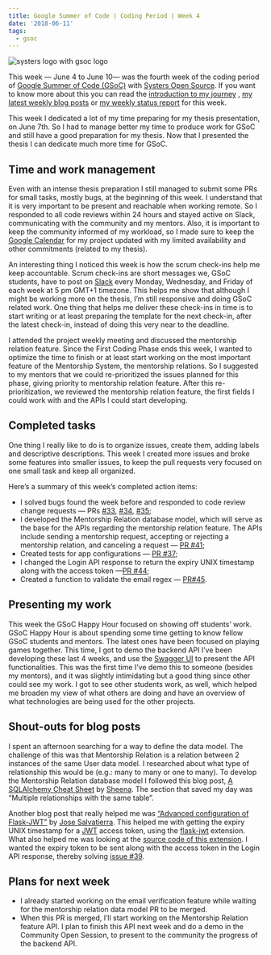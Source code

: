 ```yaml
---
title: Google Summer of Code | Coding Period | Week 4
date: '2018-06-11'
tags:
  - gsoc
---
```


![systers logo with gsoc logo](https://user-images.githubusercontent.com/11148726/52602344-2b4e5900-2e5a-11e9-8bc7-66e30120a3db.png)

This week — June 4 to June 10— was the fourth week of the coding period of [Google Summer of Code (GSoC)](https://summerofcode.withgoogle.com/) with [Systers Open Source](https://github.com/systers). If you want to know more about this you can read the [introduction to my journey](https://medium.com/isabel-costa-gsoc/intro-to-google-summer-of-code-with-systers-open-source-dbdaa92bd189) , [my latest weekly blog posts](https://medium.com/isabel-costa-gsoc) or [my weekly status report](https://github.com/systers/mentorship-backend/wiki/GSoC-2018-Isabel-Costa#weekly-status-report-for-week-4) for this week.

This week I dedicated a lot of my time preparing for my thesis presentation, on June 7th. So I had to manage better my time to produce work for GSoC and still have a good preparation for my thesis. Now that I presented the thesis I can dedicate much more time for GSoC.

## Time and work management

Even with an intense thesis preparation I still managed to submit some PRs for small tasks, mostly bugs, at the beginning of this week. I understand that it is very important to be present and reachable when working remote. So I responded to all code reviews within 24 hours and stayed active on Slack, communicating with the community and my mentors. Also, it is important to keep the community informed of my workload, so I made sure to keep the [Google Calendar](https://calendar.google.com/) for my project updated with my limited availability and other commitments (related to my thesis).

An interesting thing I noticed this week is how the scrum check-ins help me keep accountable. Scrum check-ins are short messages we, GSoC students, have to post on [Slack](https://slack.com/) every Monday, Wednesday, and Friday of each week at 5 pm GMT+1 timezone. This helps me show that although I might be working more on the thesis, I’m still responsive and doing GSoC related work. One thing that helps me deliver these check-ins in time is to start writing or at least preparing the template for the next check-in, after the latest check-in, instead of doing this very near to the deadline.

I attended the project weekly meeting and discussed the mentorship relation feature. Since the First Coding Phase ends this week, I wanted to optimize the time to finish or at least start working on the most important feature of the Mentorship System, the mentorship relations. So I suggested to my mentors that we could re-prioritized the issues planned for this phase, giving priority to mentorship relation feature. After this re-prioritization, we reviewed the mentorship relation feature, the first fields I could work with and the APIs I could start developing.

## Completed tasks

One thing I really like to do is to organize issues, create them, adding labels and descriptive descriptions. This week I created more issues and broke some features into smaller issues, to keep the pull requests very focused on one small task and keep all organized.

Here’s a summary of this week’s completed action items:

- I solved bugs found the week before and responded to code review change requests — PRs [#33](https://github.com/systers/mentorship-backend/pull/33), [#34](https://github.com/systers/mentorship-backend/pull/34), [#35](https://github.com/systers/mentorship-backend/pull/35);
- I developed the Mentorship Relation database model, which will serve as the base for the APIs regarding the mentorship relation feature. The APIs include sending a mentorship request, accepting or rejecting a mentorship relation, and canceling a request — [PR #41](https://github.com/systers/mentorship-backend/pull/41);
- Created tests for app configurations — [PR #37](https://github.com/systers/mentorship-backend/issues/37);
- I changed the Login API response to return the expiry UNIX timestamp along with the access token —[PR #44](https://github.com/systers/mentorship-backend/pull/44);
- Created a function to validate the email regex — [PR#45](https://github.com/systers/mentorship-backend/pull/45).

## Presenting my work

This week the GSoC Happy Hour focused on showing off students’ work. GSoC Happy Hour is about spending some time getting to know fellow GSoC students and mentors. The latest ones have been focused on playing games together. This time, I got to demo the backend API I’ve been developing these last 4 weeks, and use the [Swagger UI](https://swagger.io/tools/swagger-ui/) to present the API functionalities. This was the first time I’ve demo this to someone (besides my mentors), and it was slightly intimidating but a good thing since other could see my work. I got to see other students work, as well, which helped me broaden my view of what others are doing and have an overview of what technologies are being used for the other projects.

## Shout-outs for blog posts

I spent an afternoon searching for a way to define the data model. The challenge of this was that Mentorship Relation is a relation between 2 instances of the same User data model. I researched about what type of relationship this would be (e.g.: many to many or one to many). To develop the Mentorship Relation database model I followed this blog post, [A SQLAlchemy Cheat Sheet](https://www.codementor.io/sheena/understanding-sqlalchemy-cheat-sheet-du107lawl) by [Sheena](https://www.codementor.io/sheena). The section that saved my day was “Multiple relationships with the same table”.

Another blog post that really helped me was [“Advanced configuration of Flask-JWT”](http://blog.tecladocode.com/learn-python-advanced-configuration-of-flask-jwt/) by [Jose Salvatierra](https://twitter.com/tecladocode). This helped me with getting the expiry UNIX timestamp for a [JWT](https://jwt.io/) access token, using the [flask-jwt](https://pythonhosted.org/Flask-JWT/) extension. What also helped me was looking at the [source code of this extension](https://github.com/mattupstate/flask-jwt/blob/master/flask_jwt/__init__.py). I wanted the expiry token to be sent along with the access token in the Login API response, thereby solving [issue #39](https://github.com/systers/mentorship-backend/issues/39).

## Plans for next week

- I already started working on the email verification feature while waiting for the mentorship relation data model PR to be merged.
- When this PR is merged, I’ll start working on the Mentorship Relation feature API. I plan to finish this API next week and do a demo in the Community Open Session, to present to the community the progress of the backend API.
